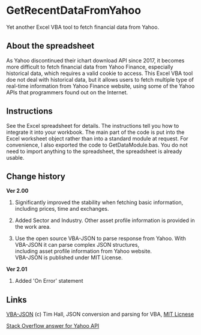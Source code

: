 # GetRecentDataFromYahoo

Yet another Excel VBA tool to fetch financial data from Yahoo.


About the spreadsheet
-----------------------------------
As Yahoo discontinued their ichart download API since 2017, it becomes more difficult to fetch financial data from Yahoo Finance, especially historical data, which requires a valid cookie to access. This Excel VBA tool doe not deal with historical data, but it allows users to fetch multiple type of real-time information from Yahoo Finance website, using some of the Yahoo APIs that programmers found out on the Internet.

Instructions
----------------------------------
See the Excel spreadsheet for details. The instructions tell you how to integrate it into your workbook.
The main part of the code is put into the Excel worksheet object rather than into a standard module at  request. For convenience, I also exported the code to GetDataModule.bas. You do not need to import anything to the spreadsheet, the spreadsheet is already usable. 

Change history
---------------------------------

**Ver 2.00**					

1. Significantly improved the stability when fetching basic information, including prices, time and exchanges.					

2. Added Sector and Industry. Other asset profile information is provided in the work area.					

3. Use the open source VBA-JSON to parse response from Yahoo. With VBA-JSON it can parse complex JSON structures, 					
    including asset profile information from Yahoo website.					
    VBA-JSON is published under MIT License. 

**Ver 2.01**

1. Added 'On Error' statement    					

Links
---------------------------------
[VBA-JSON](https://github.com/VBA-tools/VBA-JSON)  (c) Tim Hall, JSON conversion and parsing for VBA, [MIT Licnese](./VBA-JSON-2.3.1/LICENSE)

[Stack Overflow answer for Yahoo API](https://stackoverflow.com/questions/44030983/yahoo-finance-url-not-working/47505102#47505102)

